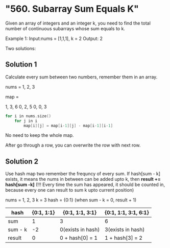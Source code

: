 # "560. Subarray Sum Equals K"

Given an array of integers and an integer k, you need to find the total number of continuous subarrays whose sum equals to k.

Example 1:
Input:nums = [1,1,1], k = 2
Output: 2


Two solutions:

## Solution 1 

Calculate every sum between two numbers, remember them in an array.

nums = 1, 2, 3

map = 

1, 3, 6 
0, 2, 5
0, 0, 3

```c++
for i in nums.size()
    for j in i
        map[i][j] = map[i-1][j] - map[i-1][i-1]
```

No need to keep the whole map.

After go through a row, you can overwrite the row with next row. 

##  Solution 2

Use hash map two remember the frequncy of every sum.
If hash[sum - k] exists, it means the nums in between can be added upto k, then **result += hash[sum -k]** 
(!!! Every time the sum has appeared, it should be counted in, because every one can result to sum k upto current position)

nums = 1, 2, 3
k = 3
hash = {0:1} (when sum - k = 0, result + 1)

| hash    | {0:1, 1:1} | {0:1, 1:1, 3:1}   | {0:1, 1:1, 3:1, 6:1} |
|---------|------------|-------------------|----------------------|
| sum     | 1          | 3                 | 6                    |
| sum - k | -2         | 0(exists in hash) | 3(exists in hash)    |
| result  | 0          | 0 + hash[0] = 1   | 1 + hash[3] = 2      |

